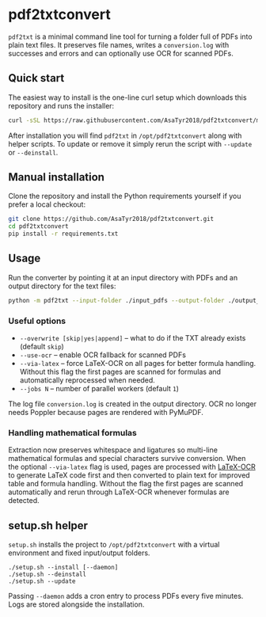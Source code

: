 # pdf2txtconvert

`pdf2txt` is a minimal command line tool for turning a folder full of PDFs into plain text files. It preserves file names, writes a `conversion.log` with successes and errors and can optionally use OCR for scanned PDFs.

## Quick start

The easiest way to install is the one-line curl setup which downloads this repository and runs the installer:

```bash
curl -sSL https://raw.githubusercontent.com/AsaTyr2018/pdf2txtconvert/main/quick_install.sh | bash
```

After installation you will find `pdf2txt` in `/opt/pdf2txtconvert` along with helper scripts. To update or remove it simply rerun the script with `--update` or `--deinstall`.

## Manual installation

Clone the repository and install the Python requirements yourself if you prefer a local checkout:

```bash
git clone https://github.com/AsaTyr2018/pdf2txtconvert.git
cd pdf2txtconvert
pip install -r requirements.txt
```

## Usage

Run the converter by pointing it at an input directory with PDFs and an output directory for the text files:

```bash
python -m pdf2txt --input-folder ./input_pdfs --output-folder ./output_txts
```

### Useful options

- `--overwrite [skip|yes|append]` – what to do if the TXT already exists (default `skip`)
- `--use-ocr` – enable OCR fallback for scanned PDFs
- `--via-latex` – force LaTeX-OCR on all pages for better formula handling. Without this flag the first pages are scanned for formulas and automatically reprocessed when needed.
- `--jobs N` – number of parallel workers (default `1`)

The log file `conversion.log` is created in the output directory. OCR no longer needs Poppler because pages are rendered with PyMuPDF.

### Handling mathematical formulas

Extraction now preserves whitespace and ligatures so multi-line mathematical formulas and special characters survive conversion.
When the optional `--via-latex` flag is used, pages are processed with [LaTeX-OCR](https://github.com/lukas-blecher/LaTeX-OCR) to generate LaTeX code first and then converted to plain text for improved table and formula handling.
Without the flag the first pages are scanned automatically and rerun through LaTeX-OCR whenever formulas are detected.

## setup.sh helper

`setup.sh` installs the project to `/opt/pdf2txtconvert` with a virtual environment and fixed input/output folders.

```
./setup.sh --install [--daemon]
./setup.sh --deinstall
./setup.sh --update
```

Passing `--daemon` adds a cron entry to process PDFs every five minutes. Logs are stored alongside the installation.
